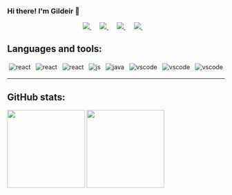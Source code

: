 ### Hi there! I'm Gildeir 👋

<p align="center">  
  <a href="https://www.linkedin.com/in/gildeir-mateus-034063200/">
    <img src="https://img.shields.io/badge/linkedin-%230077B5.svg?&style=for-the-badge&logo=linkedin&logoColor=white"/>
  </a>&nbsp;&nbsp;&nbsp;&nbsp;
  
  <a href="mailto:gildeirmateus.com@gmail.com?subject=Olá%20Gildeir">
    <img src="https://img.shields.io/badge/gmail-%23D14836.svg?&style=for-the-badge&logo=gmail&logoColor=white"/>
  </a>&nbsp;&nbsp;&nbsp;&nbsp;
  
   <a href="https://twitter.com/GildeirM">
    <img src="https://img.shields.io/badge/twitter-%231DA1F2.svg?&style=for-the-badge&logo=twitter&logoColor=white"/>     
  </a>&nbsp;&nbsp;&nbsp;&nbsp;
  
   <a href="https://www.instagram.com/gildeir_mateus/">
    <img src="https://img.shields.io/badge/Instagram-E4405F.svg?&style=for-the-badge&logo=instagram&logoColor=white"/>     
  </a>&nbsp;&nbsp;&nbsp;&nbsp;
  
 
</p>

## Languages and tools:

<p align="center">
  
  <img src="https://github.com/Quadrified/Quadrified/blob/master/assets/svg/dev/frameworks/react.svg" alt="react" style="vertical-align:top; margin:4px">
  <img src="https://github.com/Quadrified/Quadrified/blob/master/assets/svg/dev/services/npm.svg" alt="react" style="vertical-align:top; margin:4px">
  <img src="https://github.com/Quadrified/Quadrified/blob/master/assets/svg/dev/languages/html.svg" alt="react" style="vertical-align:top; margin:4px">
  <img src="https://github.com/Quadrified/Quadrified/blob/master/assets/svg/dev/languages/js.svg" alt="js" style="vertical-align:top; margin:4px">
  <img src="https://github.com/Quadrified/Quadrified/blob/master/assets/svg/dev/languages/java.svg" alt="java" style="vertical-align:top; margin:4px">
  <img src="https://github.com/Quadrified/Quadrified/blob/master/assets/svg/dev/languages/php.svg" alt="vscode" style="vertical-align:top; margin:4px">
  <img src="https://github.com/Quadrified/Quadrified/blob/master/assets/svg/dev/tools/visualstudio_code.svg" alt="vscode" style="vertical-align:top; margin:4px">
  <img src="https://github.com/Quadrified/Quadrified/blob/master/assets/svg/dev/services/dockerhub.svg" alt="vscode" style="vertical-align:top; margin:4px">
  
---
</p>


## GitHub stats:

<p>
  <img  height= "180" src="https://github-readme-stats.vercel.app/api?username=gildeirmateus&show_icons=true&theme=radical">
  <img  height= "180" src="https://github-readme-stats.vercel.app/api/top-langs/?username=gildeirmateus&layout=compact&theme=radical">
</p>

<!--
**gildeirmateus/gildeirmateus** is a ✨ _special_ ✨ repository because its `README.md` (this file) appears on your GitHub profile.

Here are some ideas to get you started:

- 🔭 I’m currently working on ...
- 🌱 I’m currently learning ...
- 👯 I’m looking to collaborate on ...
- 🤔 I’m looking for help with ...
- 💬 Ask me about ...
- 📫 How to reach me: ...
- 😄 Pronouns: ...
- ⚡ Fun fact: ...
-->
